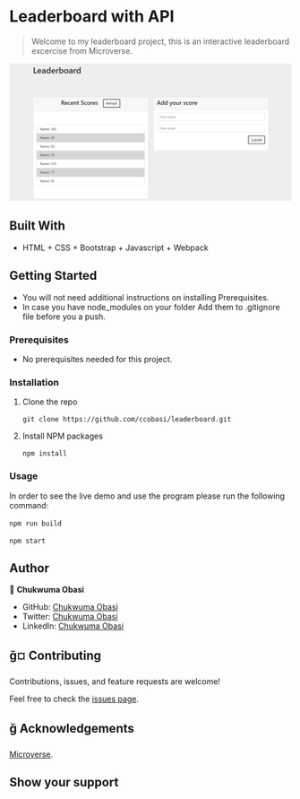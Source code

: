# Leaderboard with API

> Welcome to my leaderboard project, this is an interactive leaderboard excercise from Microverse.

![screenshot](./screenshot.png)

## Built With

- HTML + CSS + Bootstrap + Javascript + Webpack

## Getting Started

* You will not need additional instructions on installing Prerequisites.
* In case you have node_modules on your folder Add them to .gitignore file before you a push.

### Prerequisites

* No prerequisites needed for this project.
### Installation

1. Clone the repo
   ```
   git clone https://github.com/ccobasi/leaderboard.git
   ```
2. Install NPM packages
   ```
   npm install
   ```

### Usage

In order to see the live demo and use the program please run the following command:

```npm run build```

```npm start```

## Author

👤 **Chukwuma Obasi**

- GitHub: [Chukwuma Obasi](https://github.com/ccobasi)
- Twitter: [Chukwuma Obasi](https://twitter.com/obasichux)
- LinkedIn: [Chukwuma Obasi](https://www.linkedin.com/in/chukwuma-obasi/)

## ğ¤ Contributing

Contributions, issues, and feature requests are welcome!

Feel free to check the [issues page](https://github.com/smunozmo/leaderboard/issues).


## ğ Acknowledgements

[Microverse](https://www.microverse.org). 

## Show your support



